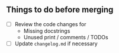 ## Things to do before merging
 - [ ] Review the code changes for
    - Missing docstrings
    - Unused print / comments / TODOs
 - [ ] Update `changelog.md` if necessary
